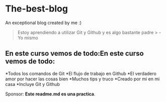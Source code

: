 # The-best-blog
An exceptional blog created by me :)
> Estoy aprendiendo a utilizar Git y Github y es algo bastante padre > -Yo mismo

## En este curso vemos de todo:En este curso vemos de todo:
*Todos los comandos de Git
*El flujo de trabajo en Github
*El verdadero amor por hacer las cosas bien
*Muchos tips y truco
*Creado por mi en mi casa
*Incluye Git y Github

Sponsor: **Este readme.md es una practica**.